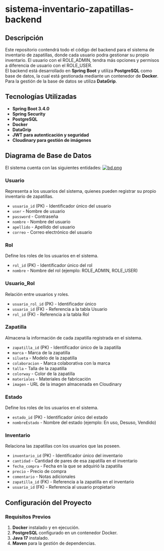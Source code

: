 # sistema-inventario-zapatillas-backend

## Descripción
Este repositorio contendrá todo el código del backend para el sistema de inventario de zapatillas, donde cada usuario podra gestionar su propio inventario. El usuario con el ROLE_ADMIN, tendra más opciones y permisos a diferencia de usuario con el ROLE_USER.  
El backend está desarrollado en **Spring Boot** y utiliza **PostgreSQL** como base de datos, la cual está gestionada mediante un contenedor de **Docker**. Para la gestión de la base de datos se utiliza **DataGrip**.

## Tecnologías Utilizadas
- **Spring Boot 3.4.0**
- **Spring Security**
- **PostgreSQL**
- **Docker**
- **DataGrip**
- **JWT para autenticación y seguridad**
- **Cloudinary para gestión de imágenes**

## Diagrama de Base de Datos
El sistema cuenta con las siguientes entidades:
[![bd.png](https://i.postimg.cc/0Nkrtczt/bd.png)](https://postimg.cc/SnPyRL78)

### Usuario
Representa a los usuarios del sistema, quienes pueden registrar su propio inventario de zapatillas.
- `usuario_id` (PK) - Identificador único del usuario
- `user` - Nombre de usuario
- `password` - Contraseña
- `nombre` - Nombre del usuario
- `apellido` - Apellido del usuario
- `correo` - Correo electrónico del usuario

### Rol
Define los roles de los usuarios en el sistema.
- `rol_id` (PK) - Identificador único del rol
- `nombre` - Nombre del rol (ejemplo: ROLE_ADMIN, ROLE_USER)

### Usuario_Rol
Relación entre usuarios y roles.
- `usuario_rol_id` (PK) - Identificador único
- `usuario_id` (FK) - Referencia a la tabla Usuario
- `rol_id` (FK) - Referencia a la tabla Rol

### Zapatilla
Almacena la información de cada zapatilla registrada en el sistema.
- `zapatilla_id` (PK) - Identificador único de la zapatilla
- `marca` - Marca de la zapatilla
- `silueta` - Modelo de la zapatilla
- `colaboracion` - Marca colaborativa con la marca
- `talla` - Talla de la zapatilla
- `colorway` - Color de la zapatilla
- `materiales` - Materiales de fabricación
- `imagen` - URL de la imagen almacenada en Cloudinary

### Estado
Define los roles de los usuarios en el sistema.
- `estado_id` (PK) - Identificador único del estado
- `nombreEstado` - Nombre del estado (ejemplo: En uso, Desuso, Vendido)

### Inventario
Relaciona las zapatillas con los usuarios que las poseen.
- `inventario_id` (PK) - Identificador único del inventario
- `cantidad` - Cantidad de pares de esa zapatilla en el inventario
- `fecha_compra` - Fecha en la que se adquirió la zapatilla
- `precio` - Precio de compra
- `comentario` - Notas adicionales
- `zapatilla_id` (FK) - Referencia a la zapatilla en el inventario
- `usuario_id` (FK) - Referencia al usuario propietario

## Configuración del Proyecto

### Requisitos Previos
1. **Docker** instalado y en ejecución.
2. **PostgreSQL** configurado en un contenedor Docker.
3. **Java 17** instalado.
4. **Maven** para la gestión de dependencias.


